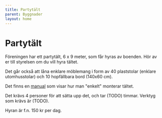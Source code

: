```yaml
---
title: Partytält
parent: Byggnader
layout: home
---
```


# Partytält

Föreningen har ett partytält, 6 x 9 meter, som får hyras av boenden. Hör av er till styrelsen om du vill hyra tältet.

Det går också att låna enklare möblemang i form av 40 plaststolar (enklare utomhusstolar) och 10 hopfällbara bord (140x60 cm).

Det finns en [manual](assets/manual-partytalt.pdf) som visar hur man "enkelt" monterar tältet.

Det krävs 4 personer för att sätta upp det, och tar (TODO) timmar. Verktyg som krävs är (TODO).

Hyran är f.n. 150 kr per dag.
